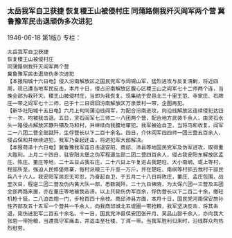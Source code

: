 ### 太岳我军自卫获捷  恢复稷王山被侵村庄  同蒲路侧我歼灭阎军两个营  冀鲁豫军民击退顽伪多次进犯

1946-06-18
第1版()
专栏：

    太岳我军自卫获捷
    恢复稷王山被侵村庄
    同蒲路侧我歼灭阎军两个营
    冀鲁豫军民击退顽伪多次进犯
    【本报阳城十六日电】侵入汾南解放区之国民党军与阎锡山军，猛烈进攻与反复清剿，将近四周，现已遭当地军民反击，本月十日，侵占汾南解放区腹心区稷王山之阎军七十二师两个连，当晚全部为我歼灭。稷王山被侵村庄，当即为我恢复。现集结于安邑北三十里王范、寺家庄、石牌庄一带之阎军七十二师，已于十二日调回汾南解放区万泉景村一带，企图再犯。
    【新华社阳城十五日电】六月上旬同蒲沿线阎军，为配合汾南进攻，向沿线解放区连续侵犯达四十一次，均被我击退。五日，灵石阎军七三师二一八团两个营，配合地方武装千余人，由灵石水头一路侵占解放区静升镇及马和村，并继续向我腹地窜犯。我军被迫自卫，当将马和收复。阎军二一八团二营全部就歼，生俘营长以下二百十余名。四日，介休阎军四四师一团三营五百余人，侵占保和并继续进犯，我军乃奋起还击，将进犯军大部解决。
    【本报荷泽十六日电】冀鲁豫我军连日击退安阳、商邱、沛县等地国民党军及伪军进攻，取得重大胜利。上月二十四日，驻安阳太堡之伪军程道生部二团二营四百余人，侵占我安阳东解放区孟庄、陈庄、董庄等地，二十五日占我石庄，二十六日上午复进占我楚旺、大小南纲、堤上等村，程部所至，强迫人民修堡修寨，每村派粮三千斤至一万斤，并在楚旺、南纲等村抓去我村干部民兵八十六人。我安阳军民忍无可忍，乃奋起自卫，于五月二十八日将陈庄，董庄、孟庄包围，战至次日，程逆二团二营及伪内黄大队一部，悉数就歼。二十九日佛晓，为太保六团一三营及五团全部两路来援，亦在董庄等地被我击溃。以上共毙伤伪军百余，俘伪营长以下二百二十余，缴轻机枪十挺，二八迫击炮一门，步枪百四十余枝。商邱沛县方面，本月十日，国民党河南保安旅孙性齐部及五十五军一个营共一千余人，向我商邱城北五堤圈一带抢粮，我军坚决反击，将其击退，毙伤进犯军二百五十余名。十一日，国民党沛县保安团张开月、吴品山部千余人，亦向我大张砦一带抢粮，当遭我守军痛击，并追击至杜楼、丁湾一带。当我军胜利归来时，沿线群众均热烈慰劳。
